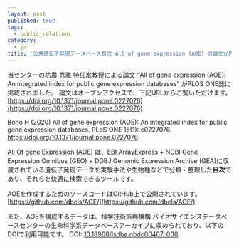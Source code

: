 ```yaml
---
layout: post
published: true
tags:
  - public_relations
category:
  - ja
title: '公共遺伝子発現データベース目次 All of gene expression (AOE) の論文がPLOS ONE誌に掲載されました'
---
```

当センターの坊農 秀雅 特任准教授による論文 “All of gene expression (AOE): An integrated index for public gene expression databases” がPLOS ONE誌に掲載されました。
論文はオープンアクセスで、下記URLからご覧いただけます。
[https://doi.org/10.1371/journal.pone.0227076](https://doi.org/10.1371/journal.pone.0227076)   

Bono H (2020) All of gene expression (AOE): An integrated index for public gene expression databases. PLoS ONE 15(1): e0227076. https://doi.org/10.1371/journal.pone.0227076

[All Of gene Expression (AOE)](https://aoe.dbcls.jp/) は、EBI ArrayExpress + NCBI Gene Expression Omnibus (GEO) + DDBJ Genomic Expression Archive (GEA)に収蔵されている遺伝子発現データを実験手法や生物種などで分類・整理した**目次**であり、それらを快適に検索できるツールです。

AOEを作成するためのソースコードはGitHub上で公開されています。
[https://github.com/dbcls/AOE/](https://github.com/dbcls/AOE/)

また、AOEを構成するデータは、科学技術振興機構 バイオサイエンスデータベースセンターの生命科学系データベースアーカイブに収められており、以下のDOIで利用可能です。
DOI: [10.18908/lsdba.nbdc00467-000](https://doi.org/10.18908/lsdba.nbdc00467-000)

